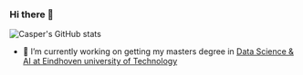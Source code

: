 ### Hi there 👋
![Casper's GitHub stats](https://github-readme-stats.vercel.app/api?username=VakantieModus)

- 🔭 I’m currently working on getting my masters degree in [Data Science & AI at Eindhoven university of Technology](https://www.tue.nl/en/education/graduate-school/master-data-science-and-artificial-intelligence)

<!--
**VakantieModus/VakantieModus** is a ✨ _special_ ✨ repository because its `README.md` (this file) appears on your GitHub profile.

Here are some ideas to get you started:

- 🔭 I’m currently working on ...
- 🌱 I’m currently learning ...
- 👯 I’m looking to collaborate on ...
- 🤔 I’m looking for help with ...
- 💬 Ask me about ...
- 📫 How to reach me: ...
- 😄 Pronouns: ...
- ⚡ Fun fact: ...
-->
